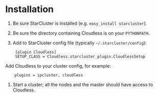 Installation
============

1. Be sure StarCluster is installed (e.g. `easy_install starcluster`).
1. Be sure the directory containing Cloudless is on your `PYTHONPATH`.
1. Add to StarCluster config file (typically `~/.starcluster/config`):

        [plugin Cloudless]
        SETUP_CLASS = Cloudless.starcluster_plugin.CloudlessSetup

  Add Cloudless to your cluster config, for example:

        plugins = ipcluster, cloudless

1. Start a cluster; all the nodes and the master should have access to Cloudless.
